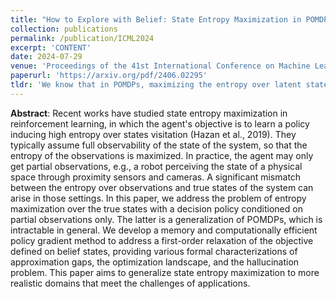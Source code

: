 ```yaml
---
title: "How to Explore with Belief: State Entropy Maximization in POMDPs"
collection: publications
permalink: /publication/ICML2024
excerpt: 'CONTENT'
date: 2024-07-29
venue: 'Proceedings of the 41st International Conference on Machine Learning (ICML)'
paperurl: 'https://arxiv.org/pdf/2406.02295'
tldr: 'We know that in POMDPs, maximizing the entropy over latent states visitations can be addressed by maximizing the one over observations only. Yet, passing through beliefs shows promizing properties compared to working with observations, in particular when the latter are not behaving so well or their model is not accessible.'
---
```


**Abstract**: Recent works have studied state entropy maximization in reinforcement learning, in which the agent's objective is to learn a policy inducing high entropy over states visitation (Hazan et al., 2019). They typically assume full observability of the state of the system, so that the entropy of the observations is maximized. In practice, the agent may only get partial observations, e.g., a robot perceiving the state of a physical space through proximity sensors and cameras. A significant mismatch between the entropy over observations and true states of the system can arise in those settings. In this paper, we address the problem of entropy maximization over the true states with a decision policy conditioned on partial observations only. The latter is a generalization of POMDPs, which is intractable in general. We develop a memory and computationally efficient policy gradient method to address a first-order relaxation of the objective defined on belief states, providing various formal characterizations of approximation gaps, the optimization landscape, and the hallucination problem. This paper aims to generalize state entropy maximization to more realistic domains that meet the challenges of applications.
